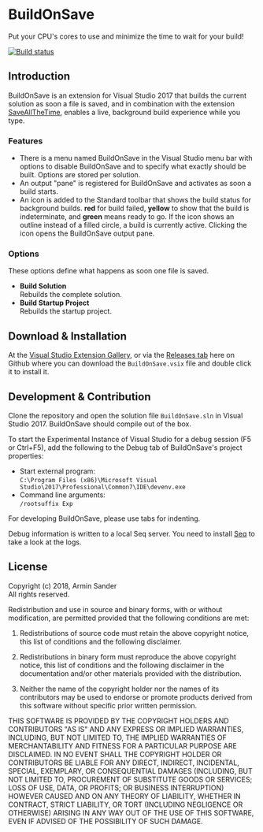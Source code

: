 # BuildOnSave

Put your CPU's cores to use and minimize the time to wait for your build!

[![Build status](https://ci.appveyor.com/api/projects/status/4opfv6rmmw9mlums?svg=true)](https://ci.appveyor.com/project/pragmatrix/buildonsave)

## Introduction 

BuildOnSave is an extension for Visual Studio 2017 that builds the current solution as soon a file is saved, and in combination with the extension [SaveAllTheTime](https://github.com/pragmatrix/SaveAllTheTime/releases), enables a live, background build experience while you type.

### Features

- There is a menu named BuildOnSave in the Visual Studio menu bar with options to disable BuildOnSave and to specify what exactly should be built. Options are stored per solution.
- An output "pane" is registered for BuildOnSave and activates as soon a build starts. 
- An icon is added to the Standard toolbar that shows the build status for background builds. **red** for build failed, **yellow** to show that the build is indeterminate, and **green** means ready to go. If the icon shows an outline instead of a filled circle, a build is currently active. Clicking the icon opens the BuildOnSave output pane.

### Options

These options define what happens as soon one file is saved.

- **Build Solution**  
  Rebuilds the complete solution.
- **Build Startup Project**  
  Rebuilds the startup project.


## Download & Installation

At the [Visual Studio Extension Gallery](https://marketplace.visualstudio.com/items?itemName=pragmatrix.BuildOnSave), or via the [Releases tab](https://github.com/pragmatrix/BuildOnSave/releases) here on Github where you can download the `BuildOnSave.vsix` file and double click it to install it.

## Development & Contribution

Clone the repository and open the solution file `BuildOnSave.sln` in Visual Studio 2017. BuildOnSave should compile out of the box.

To start the Experimental Instance of Visual Studio for a debug session (F5 or Ctrl+F5), add the following to the Debug tab of BuildOnSave's project properties:

- Start external program:  
  `C:\Program Files (x86)\Microsoft Visual Studio\2017\Professional\Common7\IDE\devenv.exe`
- Command line arguments:  
  `/rootsuffix Exp`

For developing BuildOnSave, please use tabs for indenting.

Debug information is written to a local Seq server. You need to install [Seq] to take a look at the logs.

[Seq]: https://getseq.net/

## License

Copyright (c) 2018, Armin Sander  
All rights reserved.

Redistribution and use in source and binary forms, with or without modification, are permitted provided that the following conditions are met:

1. Redistributions of source code must retain the above copyright notice, this list of conditions and the following disclaimer.

2. Redistributions in binary form must reproduce the above copyright notice, this list of conditions and the following disclaimer in the documentation and/or other materials provided with the distribution.

3. Neither the name of the copyright holder nor the names of its contributors may be used to endorse or promote products derived from this software without specific prior written permission.

THIS SOFTWARE IS PROVIDED BY THE COPYRIGHT HOLDERS AND CONTRIBUTORS "AS IS" AND ANY EXPRESS OR IMPLIED WARRANTIES, INCLUDING, BUT NOT LIMITED TO, THE IMPLIED WARRANTIES OF MERCHANTABILITY AND FITNESS FOR A PARTICULAR PURPOSE ARE DISCLAIMED. IN NO EVENT SHALL THE COPYRIGHT HOLDER OR CONTRIBUTORS BE LIABLE FOR ANY DIRECT, INDIRECT, INCIDENTAL, SPECIAL, EXEMPLARY, OR CONSEQUENTIAL DAMAGES (INCLUDING, BUT NOT LIMITED TO, PROCUREMENT OF SUBSTITUTE GOODS OR SERVICES; LOSS OF USE, DATA, OR PROFITS; OR BUSINESS INTERRUPTION) HOWEVER CAUSED AND ON ANY THEORY OF LIABILITY, WHETHER IN CONTRACT, STRICT LIABILITY, OR TORT (INCLUDING NEGLIGENCE OR OTHERWISE) ARISING IN ANY WAY OUT OF THE USE OF THIS SOFTWARE, EVEN IF ADVISED OF THE POSSIBILITY OF SUCH DAMAGE.
